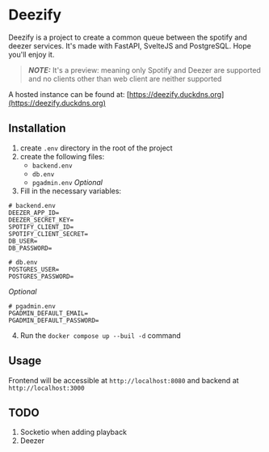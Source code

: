 # Deezify
Deezify is a project to create a common queue between the spotify and deezer services.
It's made with FastAPI, SvelteJS and PostgreSQL. Hope you'll enjoy it.

> **_NOTE:_** It's a preview: meaning only Spotify and Deezer are supported and no clients
other than web client are neither supported

A hosted instance can be found at: [https://deezify.duckdns.org](https://deezify.duckdns.org)

## Installation
1. create `.env` directory in the root of the project
2. create the following files:
    - `backend.env`
    - `db.env`
    - `pgadmin.env` *_Optional_*
3. Fill in the necessary variables:
```env
# backend.env
DEEZER_APP_ID=
DEEZER_SECRET_KEY=
SPOTIFY_CLIENT_ID=
SPOTIFY_CLIENT_SECRET=
DB_USER=
DB_PASSWORD=
```
```env
# db.env
POSTGRES_USER=
POSTGRES_PASSWORD=
```
*_Optional_*
```env
# pgadmin.env
PGADMIN_DEFAULT_EMAIL=
PGADMIN_DEFAULT_PASSWORD=
```
4. Run the `docker compose up --buil -d` command

## Usage
Frontend will be accessible at `http://localhost:8080` and backend at `http://localhost:3000`

## TODO
1. Socketio when adding playback
2. Deezer
